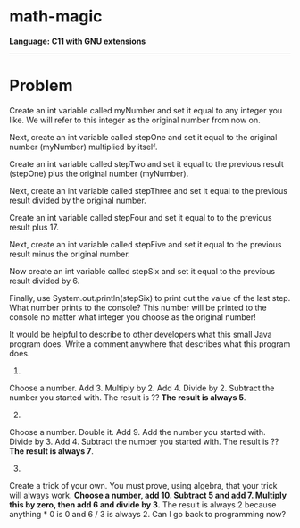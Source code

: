 # math-magic

**Language: C11 with GNU extensions**

---

# Problem

Create an int variable called myNumber and set it equal to any integer you like. We will refer to this integer as the original number from now on.

Next, create an int variable called stepOne and set it equal to the original number (myNumber) multiplied by itself.

Create an int variable called stepTwo and set it equal to the previous result (stepOne) plus the original number (myNumber).

Next, create an int variable called stepThree and set it equal to the previous result divided by the original number.

Create an int variable called stepFour and set it equal to to the previous result plus 17.

Next, create an int variable called stepFive and set it equal to the previous result minus the original number.

Now create an int variable called stepSix and set it equal to the previous result divided by 6.

Finally, use System.out.println(stepSix) to print out the value of the last step. What number prints to the console? This number will be printed to the console no matter what integer you choose as the original number!

It would be helpful to describe to other developers what this small Java program does. Write a comment anywhere that describes what this program does.

1.
Choose a number. Add 3. Multiply by 2. Add 4. Divide by 2. Subtract the number you started with. The result is ??
**The result is always 5**.

2.
Choose a number. Double it. Add 9. Add the number you started with. Divide by 3. Add 4. Subtract the number you started with. The result is ??
**The result is always 7**.

3.
Create a trick of your own. You must prove, using algebra, that your trick will always work. **Choose a number, add 10. Subtract 5 and add 7. Multiply this by zero, then add 6 and divide by 3.** The result is always 2 because anything * 0 is 0 and 6 / 3 is always 2. Can I go back to programming now?